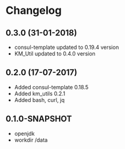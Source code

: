 # Changelog


## 0.3.0 (31-01-2018)

* consul-template updated to 0.19.4 version
* KM_Util updated to 0.4.0 version
 
## 0.2.0 (17-07-2017)

* Added consul-template 0.18.5
* Added km_utils 0.2.1
* Added bash, curl, jq

## 0.1.0-SNAPSHOT

* openjdk
* workdir /data